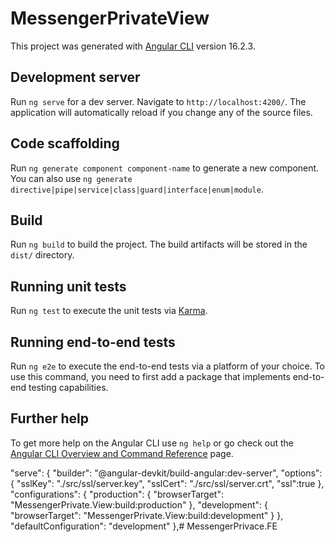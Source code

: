 # MessengerPrivateView

This project was generated with [Angular CLI](https://github.com/angular/angular-cli) version 16.2.3.

## Development server

Run `ng serve` for a dev server. Navigate to `http://localhost:4200/`. The application will automatically reload if you change any of the source files.

## Code scaffolding

Run `ng generate component component-name` to generate a new component. You can also use `ng generate directive|pipe|service|class|guard|interface|enum|module`.

## Build

Run `ng build` to build the project. The build artifacts will be stored in the `dist/` directory.

## Running unit tests

Run `ng test` to execute the unit tests via [Karma](https://karma-runner.github.io).

## Running end-to-end tests

Run `ng e2e` to execute the end-to-end tests via a platform of your choice. To use this command, you need to first add a package that implements end-to-end testing capabilities.

## Further help

To get more help on the Angular CLI use `ng help` or go check out the [Angular CLI Overview and Command Reference](https://angular.io/cli) page.



 "serve": {
          "builder": "@angular-devkit/build-angular:dev-server",
          "options": {
            "sslKey": "./src/ssl/server.key",
            "sslCert": "./src/ssl/server.crt",
            "ssl":true
          },
          "configurations": {
            "production": {
              "browserTarget": "MessengerPrivate.View:build:production"
            },
            "development": {
              "browserTarget": "MessengerPrivate.View:build:development"
            }
          },
          "defaultConfiguration": "development"
        },#   M e s s e n g e r P r i v a c e . F E  
 